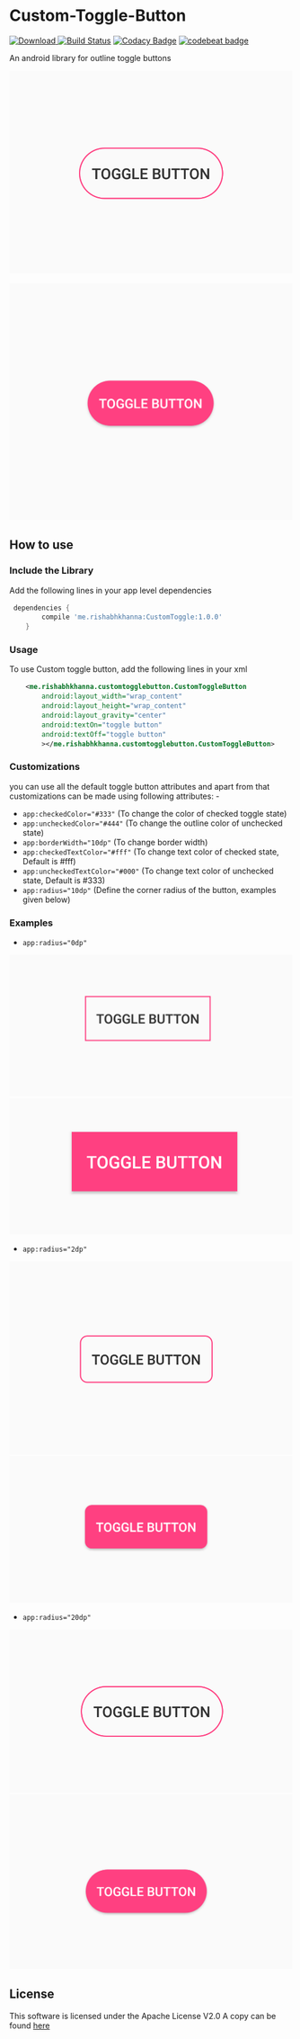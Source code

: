 # Custom-Toggle-Button
 [ ![Download](https://api.bintray.com/packages/rishabhk07/CustomToggle/CustomToggle/images/download.svg) ](https://bintray.com/rishabhk07/CustomToggle/CustomToggle/_latestVersion)
 [![Build Status](https://travis-ci.org/Rishabhk07/Custom-Toggle-Button.svg?branch=master)](https://travis-ci.org/Rishabhk07/Custom-Toggle-Button)
 [![Codacy Badge](https://api.codacy.com/project/badge/Grade/d4822fd4495e40fb84d1d93a50007f4e)](https://www.codacy.com/app/Rishabhk07/Custom-Toggle-Button?utm_source=github.com&amp;utm_medium=referral&amp;utm_content=Rishabhk07/Custom-Toggle-Button&amp;utm_campaign=Badge_Grade)
 [![codebeat badge](https://codebeat.co/badges/7c891f60-116c-43a8-b77f-48c73816bc7e)](https://codebeat.co/projects/github-com-rishabhk07-custom-toggle-button-master)
 
 An android library for outline toggle buttons
 
 ![unchecked state](/screenshots/radius_10dp.png)
 
 ![checked state](/screenshots/radius_10dp_checked.png)
 
 ## How to use 
### Include the Library  
 Add the following lines in your app level dependencies
 ```groovy
  dependencies {
         compile 'me.rishabhkhanna:CustomToggle:1.0.0'
     }
 ```
 
 ### Usage
   To use Custom toggle button, add the following lines in your xml
   ```xml
       <me.rishabhkhanna.customtogglebutton.CustomToggleButton
           android:layout_width="wrap_content"
           android:layout_height="wrap_content"
           android:layout_gravity="center"
           android:textOn="toggle button"
           android:textOff="toggle button"
           ></me.rishabhkhanna.customtogglebutton.CustomToggleButton>
   ```
 
### Customizations
you can use all the default toggle button attributes and apart from that customizations can be made using following attributes: -
 
 
* ```app:checkedColor="#333"``` (To change the color of checked toggle state)
* ```app:uncheckedColor="#444"```   (To change the outline color of unchecked state)
* ```app:borderWidth="10dp"```  (To change border width)
* ```app:checkedTextColor="#fff"``` (To change text color of checked state, Default is #fff)
* ```app:uncheckedTextColor="#000"```   (To change text color of unchecked state, Default is #333)
* ```app:radius="10dp"```   (Define the corner radius of the button, examples given below)

### Examples

 * `app:radius="0dp"`
 
 ![radius 0dp unchecked](/screenshots/radius_0dp.png)
 ![radius 0dp checked](/screenshots/radius_0dp_checked.png)
 
 * `app:radius="2dp"`
 
 ![radius 2dp unchecked](/screenshots/radius_2dp.png)
 ![radius 2dp checked](/screenshots/radius_2dp_checked.png)
 
 * `app:radius="20dp"`
 
 ![radius 20dp unchecked](/screenshots/radius_20dp.png)
 ![radius 20dp checked](/screenshots/radius_20dp_checked.png)
 
 ## License 
 This software is licensed under the Apache License V2.0
 A copy can be found [here](./LICENSE.md)
 
 
 
 
 
 
